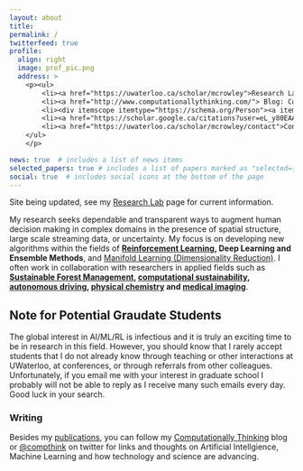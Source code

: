 ```yaml
---
layout: about
title:
permalink: /
twitterfeed: true
profile:
  align: right
  image: prof_pic.png
  address: > 
    <p><ul>
        <li><a href="https://uwaterloo.ca/scholar/mcrowley">Research Lab</a></li>
        <li><a href="http://www.computationallythinking.com/"> Blog: Computationally Thinking</a></li>
        <li><div itemscope itemtype="https://schema.org/Person"><a itemprop="sameAs" content="https://orcid.org/0000-0003-3921-4762" href="https://orcid.org/0000-0003-3921-4762" target="orcid.widget" rel="me noopener noreferrer" style="vertical-align:top;"><img src="https://orcid.org/sites/default/files/images/orcid_16x16.png" style="width:1em;margin-right:.5em;" alt="ORCID iD icon">ORC-ID</a></div></li>
        <li><a href="https://scholar.google.ca/citations?user=eL_y80EAAAAJ">Google Scholar</a></li>
        <li><a href="https://uwaterloo.ca/scholar/mcrowley/contact">Contact</a></li>
    </ul>
    </p>

news: true  # includes a list of news items
selected_papers: true # includes a list of papers marked as "selected={true}"
social: true  # includes social icons at the bottom of the page
---
```


Site being updated, see my <a href="https://uwaterloo.ca/scholar/mcrowley">Research Lab</a> page for current information.


My research seeks dependable and transparent ways to augment human decision making in complex domains in the presence of spatial structure, large scale streaming data, or uncertainty.  My focus is on developing new algorithms within the fields of **[Reinforcement Learning](reinforcement-learning), Deep Learning and Ensemble Methods**, and [Manifold Learning (Dimensionality Reduction)](/manifold-learning/).  I often work in collaboration with researchers in applied fields such as **[Sustainable Forest Management](forest-management), [computational sustainability](compsust),  [autonomous driving](/autonomous-driving/), [physical chemistry](chemgymrl) and [medical imaging](/medical-imaging/)**.

<h2 class="lined">Note for Potential Graudate Students</h2>

The global interest in AI/ML/RL is infectious and it is truly an exciting time to be in research in this field. However, you should know that I rarely accept students that I do not already know through teaching or other interactions at UWaterloo, at conferences, or through referrals from other colleagues. Unfortunately, if you email me with your interest in graduate school I probably will not be able to reply as I receive many such emails every day. Good luck in your search.



### Writing
Besides my [publications](publications), you can follow my [Computationally Thinking](http://computationallythinking.com/) blog or [@compthink](https://twitter.com/compthink) on twitter for links and thoughts on Artificial Intellgience, Machine Learning and how technology and science are advancing.
